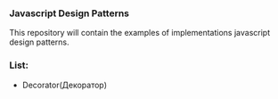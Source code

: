 ### Javascript Design Patterns

This repository will contain the examples of implementations javascript design patterns.

### List:

* Decorator(Декоратор)